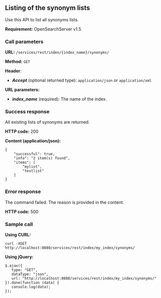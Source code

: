 ## Listing of the synonym lists

Use this API to list all synonyms lists.

**Requirement:** OpenSearchServer v1.5

### Call parameters

**URL:** ```/services/rest/index/{index_name}/synonyms/```

**Method:** ```GET```

**Header**:
- _**Accept**_ (optional returned type): ```application/json``` or ```application/xml```

**URL parameters:**
- _**index_name**_ (required): The name of the index.

### Success response
All existing lists of synonyms are returned.

**HTTP code:**
200

**Content (application/json):**

    {
        "successful": true,
        "info": "2 item(s) found",
        "items": [
            "mylist",
            "testlist"
        ]
    }
    

### Error response

The command failed. The reason is provided in the content.

**HTTP code:**
500

### Sample call

**Using CURL:**

    curl -XGET http://localhost:8080/services/rest/index/my_index/synonyms/
    

**Using jQuery:**

    $.ajax({ 
       type: "GET",
       dataType: "json",
       url: "http://localhost:8080/services/rest/index/my_index/synonyms/"
    }).done(function (data) {
       console.log(data);
    });
    
